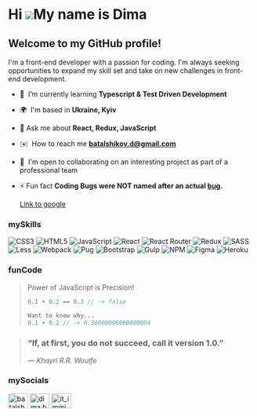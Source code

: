 Hi ![](https://user-images.githubusercontent.com/18350557/176309783-0785949b-9127-417c-8b55-ab5a4333674e.gif)My name is Dima
========================================================================================================================================
Welcome to my GitHub profile!
-------------------
I'm a front-end developer with a passion for coding. I'm always seeking opportunities to expand my skill set and take on new challenges in front-end development.
- 🧠  I’m currently learning **Typescript & Test Driven Development**
- 🌍  I'm based in **Ukraine, Kyiv**
- 💬 Ask me about **React, Redux, JavaScript**
- ✉️  How to reach me **batalshikov.d@gmail.com**
- 🤝  I'm open to collaborating on an interesting project as part of a professional team
- ⚡ Fun fact **Coding Bugs were NOT named after an actual [bug](https://education.nationalgeographic.org/resource/worlds-first-computer-bug/).**

  <a href="https://google.com" target="_blank">Link to google</a>

### mySkills
![CSS3](https://img.shields.io/badge/css3-%231572B6.svg?style=for-the-badge&logo=css3&logoColor=white) ![HTML5](https://img.shields.io/badge/html5-%23E34F26.svg?style=for-the-badge&logo=html5&logoColor=white) ![JavaScript](https://img.shields.io/badge/javascript-%23323330.svg?style=for-the-badge&logo=javascript&logoColor=%23F7DF1E) ![React](https://img.shields.io/badge/react-%2320232a.svg?style=for-the-badge&logo=react&logoColor=%2361DAFB) ![React Router](https://img.shields.io/badge/React_Router-CA4245?style=for-the-badge&logo=react-router&logoColor=white) ![Redux](https://img.shields.io/badge/redux-%23593d88.svg?style=for-the-badge&logo=redux&logoColor=white) ![SASS](https://img.shields.io/badge/SASS-hotpink.svg?style=for-the-badge&logo=SASS&logoColor=white) ![Less](https://img.shields.io/badge/less-2B4C80?style=for-the-badge&logo=less&logoColor=white) ![Webpack](https://img.shields.io/badge/webpack-%238DD6F9.svg?style=for-the-badge&logo=webpack&logoColor=black) ![Pug](https://img.shields.io/badge/Pug-FFF?style=for-the-badge&logo=pug&logoColor=A86454) ![Bootstrap](https://img.shields.io/badge/bootstrap-%23563D7C.svg?style=for-the-badge&logo=bootstrap&logoColor=white) ![Gulp](https://img.shields.io/badge/GULP-%23CF4647.svg?style=for-the-badge&logo=gulp&logoColor=white) ![NPM](https://img.shields.io/badge/NPM-%23000000.svg?style=for-the-badge&logo=npm&logoColor=white) ![Figma](https://img.shields.io/badge/figma-%23F24E1E.svg?style=for-the-badge&logo=figma&logoColor=white) ![Heroku](https://img.shields.io/badge/heroku-%23430098.svg?style=for-the-badge&logo=heroku&logoColor=white)

### funCode
> Power of JavaScript is Precision!
> ```js
> 0.1 + 0.2 == 0.3 // -> false
> 
> Want to know why...
> 0.1 + 0.2 // -> 0.30000000000000004
> ```

> ### “If, at first, you do not succeed, call it version 1.0.”
> _― Khayri R.R. Woulfe_

### mySocials
<p align="left">
<a href="https://linkedin.com/in/batalshykov-dima" target="blank"><img align="center" src="https://raw.githubusercontent.com/rahuldkjain/github-profile-readme-generator/master/src/images/icons/Social/linked-in-alt.svg" alt="batalshykov-dima" height="30" width="40" /></a>
<a href="https://fb.com/dima.batalschykov" target="blank"><img align="center" src="https://raw.githubusercontent.com/rahuldkjain/github-profile-readme-generator/master/src/images/icons/Social/facebook.svg" alt="dima.batalschykov" height="30" width="40" /></a>
<a href="https://instagram.com/it_immigrant_" target="blank"><img align="center" src="https://raw.githubusercontent.com/rahuldkjain/github-profile-readme-generator/master/src/images/icons/Social/instagram.svg" alt="it_immigrant_" height="30" width="40" /></a>
</p>
